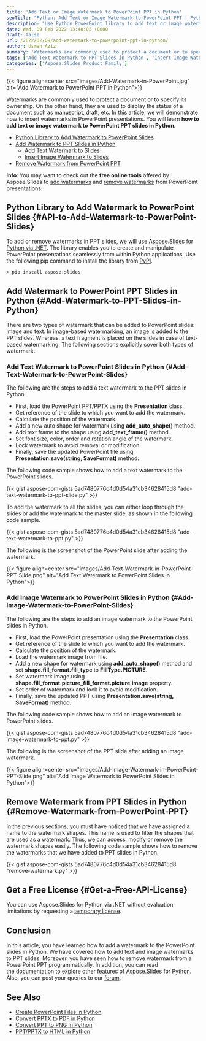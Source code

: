 ```yaml
---
title: 'Add Text or Image Watermark to PowerPoint PPT in Python'
seoTitle: "Python: Add Text or Image Watermark to PowerPoint PPT | Python PPTX"
description: "Use Python PowerPoint library to add text or image watermark to PowerPoint PPT/PPTX. Remove watermark from presentation programmatically."
date: Wed, 09 Feb 2022 13:48:02 +0000
draft: false
url: /2022/02/09/add-watermark-to-powerpoint-ppt-in-python/
author: Usman Aziz
summary: 'Watermarks are commonly used to protect a document or to specify its ownership. On the other hand, they are used to display the status of a document such as manuscript, draft, etc. In this article, we will demonstrate how to insert watermarks in PowerPoint presentations. You will learn **how to add text or image watermark to PowerPoint PPT slides in Python**.'
tags: ['Add Text Watermark to PPT Slides in Python', 'Insert Image Watermark to PPT Slides in Python', 'Python Library to Add Watermark to PowerPoint Slides', 'Remove Watermark from PPT in Python']
categories: ['Aspose.Slides Product Family']
---
```




{{< figure align=center src="images/Add-Watermark-in-PowerPoint.jpg" alt="Add Watermark to PowerPoint PPT in Python">}}


Watermarks are commonly used to protect a document or to specify its ownership. On the other hand, they are used to display the status of a document such as manuscript, draft, etc. In this article, we will demonstrate how to insert watermarks in PowerPoint presentations. You will learn **how to add text or image watermark to PowerPoint PPT slides in Python**.

*   [Python Library to Add Watermark to PowerPoint Slides][1]
*   [Add Watermark to PPT Slides in Python][2]
    *   [Add Text Watermark to Slides][3]
    *   [Insert Image Watermark to Slides][4]
*   [Remove Watermark from PowerPoint PPT][5]

**Info**: You may want to check out the **free online tools** offered by Aspose.Slides to  [add watermarks][6] and [remove watermarks][7] from PowerPoint presentations.

## Python Library to Add Watermark to PowerPoint Slides {#API-to-Add-Watermark-to-PowerPoint-Slides}

To add or remove watermarks in PPT slides, we will use [Aspose.Slides for Python via .NET][8]. The library enables you to create and manipulate PowerPoint presentations seamlessly from within Python applications. Use the following pip command to install the library from [PyPI][9].

```
> pip install aspose.slides
```

## Add Watermark to PowerPoint PPT Slides in Python {#Add-Watermark-to-PPT-Slides-in-Python}

There are two types of watermark that can be added to PowerPoint slides: image and text. In image-based watermarking, an image is added to the PPT slides. Whereas, a text fragment is placed on the slides in case of text-based watermarking. The following sections explicitly cover both types of watermark.

### Add Text Watermark to PowerPoint Slides in Python {#Add-Text-Watermark-to-PowerPoint-Slides}

The following are the steps to add a text watermark to the PPT slides in Python.

*   First, load the PowerPoint PPT/PPTX using the **Presentation** class.
*   Get reference of the slide to which you want to add the watermark.
*   Calculate the position of the watermark.
*   Add a new auto shape for watermark using **add\_auto\_shape()** method.
*   Add text frame to the shape using **add\_text\_frame()** method.
*   Set font size, color, order and rotation angle of the watermark.
*   Lock watermark to avoid removal or modification.
*   Finally, save the updated PowerPoint file using **Presentation.save(string, SaveFormat)** method.

The following code sample shows how to add a text watermark to the PowerPoint slides.

{{< gist aspose-com-gists 5ad7480776c4d0d54a31cb34628415d8 "add-text-watermark-to-ppt-slide.py" >}}

To add the watermark to all the slides, you can either loop through the slides or add the watermark to the master slide, as shown in the following code sample.

{{< gist aspose-com-gists 5ad7480776c4d0d54a31cb34628415d8 "add-text-watermark-to-ppt.py" >}}

The following is the screenshot of the PowerPoint slide after adding the watermark.



{{< figure align=center src="images/Add-Text-Watermark-in-PowerPoint-PPT-Slide.png" alt="Add Text Watermark to PowerPoint Slides in Python">}}


### Add Image Watermark to PowerPoint Slides in Python {#Add-Image-Watermark-to-PowerPoint-Slides}

The following are the steps to add an image watermark to the PowerPoint slides in Python.

*   First, load the PowerPoint presentation using the **Presentation** class.
*   Get reference of the slide to which you want to add the watermark.
*   Calculate the position of the watermark.
*   Load the watermark image from file.
*   Add a new shape for watermark using **add\_auto\_shape()** method and set **shape.fill\_format.fill\_type** to **FillType.PICTURE**.
*   Set watermark image using **shape.fill\_format.picture\_fill\_format.picture.image** property.
*   Set order of watermark and lock it to avoid modification.
*   Finally, save the updated PPT using **Presentation.save(string, SaveFormat)** method.

The following code sample shows how to add an image watermark to PowerPoint slides.

{{< gist aspose-com-gists 5ad7480776c4d0d54a31cb34628415d8 "add-image-watermark-to-ppt.py" >}}

The following is the screenshot of the PPT slide after adding an image watermark.



{{< figure align=center src="images/Add-Image-Watermark-in-PowerPoint-PPT-Slide.png" alt="Add Image Watermark to PowerPoint Slides in Python">}}


## Remove Watermark from PPT Slides in Python {#Remove-Watermark-from-PowerPoint-PPT}

In the previous sections, you must have noticed that we have assigned a name to the watermark shapes. This name is used to filter the shapes that are used as a watermark. Thus, we can access, modify or remove the watermark shapes easily. The following code sample shows how to remove the watermarks that we have added to PPT slides in Python.

{{< gist aspose-com-gists 5ad7480776c4d0d54a31cb34628415d8 "remove-watermark.py" >}}

## Get a Free License {#Get-a-Free-API-License}

You can use Aspose.Slides for Python via .NET without evaluation limitations by requesting a [temporary license][10].

## Conclusion

In this article, you have learned how to add a watermark to the PowerPoint slides in Python. We have covered how to add text and image watermarks to PPT slides. Moreover, you have seen how to remove watermark from a PowerPoint PPT programmatically. In addition, you can read the [documentation][11] to explore other features of Aspose.Slides for Python. Also, you can post your queries to our [forum][12].

## See Also

*   [Create PowerPoint Files in Python][13]
*   [Convert PPTX to PDF in Python][14]
*   [Convert PPT to PNG in Python][15]
*   [PPT/PPTX to HTML in Python][16]




[1]: #API-to-Add-Watermark-to-PowerPoint-Slides
[2]: #Add-Watermark-to-PPT-Slides-in-Python
[3]: #Add-Text-Watermark-to-PowerPoint-Slides
[4]: #Add-Image-Watermark-to-PowerPoint-Slides
[5]: #Remove-Watermark-from-PowerPoint-PPT
[6]: https://products.aspose.app/slides/watermark
[7]: https://products.aspose.app/slides/watermark/remove-watermark
[8]: https://products.aspose.com/slides/python-net
[9]: https://pypi.org/project/aspose.slides/
[10]: https://purchase.aspose.com/temporary-license
[11]: https://docs.aspose.com/slides/python-net/
[12]: https://forum.aspose.com/
[13]: https://blog.aspose.com/2021/12/31/create-powerpoint-presentations-in-python/
[14]: https://blog.aspose.com/2021/12/28/convert-pptx-ppt-to-pdf-python/
[15]: https://blog.aspose.com/2021/12/29/convert-ppt-to-png-in-python/
[16]: https://blog.aspose.com/2021/12/16/convert-ppt-to-html-in-python/




